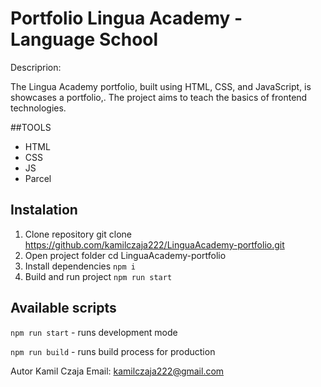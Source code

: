 # Portfolio Lingua Academy - Language School

Descriprion:

The Lingua Academy portfolio, built using HTML, CSS, and JavaScript, is showcases a portfolio,. The project aims to teach the basics of frontend technologies.

##TOOLS

- HTML
- CSS
- JS
- Parcel

## Instalation
1. Clone repository
    git clone https://github.com/kamilczaja222/LinguaAcademy-portfolio.git
2. Open project folder
    cd LinguaAcademy-portfolio
3. Install dependencies
    `npm i`
4. Build and run project
    `npm run start`


## Available scripts

`npm run start` - runs development mode

`npm run build` - runs build process for production


Autor
Kamil Czaja
Email: kamilczaja222@gmail.com